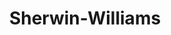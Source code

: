 ---
title: "Sherwin-Williams"
url: /durham/sherwin-williams-apex-highway-nc-highway-55/
shop: paint
---